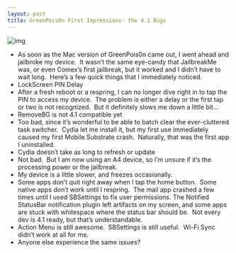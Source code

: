 ```yaml
---
layout: post
title: GreenPois0n First Impressions- the 4.1 Bugs
---
```

![img](http://media.idownloadblog.com/wp-content/uploads/2010/10/greenpois0n2.jpeg)
* As soon as the Mac version of GreenPois0n came out, I went ahead and jailbroke my device.  It wasn’t the same eye-candy that JailbreakMe was, or even Comex’s first jailbreak, but it worked and I didn’t have to wait long.  Here’s a few quick things that I immediately noticed.
* LockScreen PIN Delay
* After a fresh reboot or a respring, I can no longer dive right in to tap the PIN to access my device.  The problem is either a delay or the first tap or two is not recognized.  But it definitely slows me down a little bit…
* RemoveBG is not 4.1 compatible yet
* Too bad, since it’s wonderful to be able to batch clear the ever-cluttered task switcher.  Cydia let me install it, but my first use immediately caused my first Mobile Substrate crash.  Naturally, that was the first app I uninstalled.
* Cydia doesn’t take as long to refresh or update
* Not bad.  But I am now using an A4 device, so I’m unsure if it’s the processing power or the jailbreak.
* My device is a little slower, and freezes occasionally.
* Some apps don’t quit right away when I tap the home button.  Some native apps don’t work until I respring.  The mail app crashed a few times until I used SBSettings to fix user permissions. The Notified StatusBar notification plugin left artifacts on my screen, and some apps are stuck with whitespace where the status bar should be.  Not every dev is 4.1 ready, but that’s understandable.
* Action Menu is still awesome.  SBSettings is still useful.  Wi-Fi Sync didn’t work at all for me.
* Anyone else experience the same issues?

